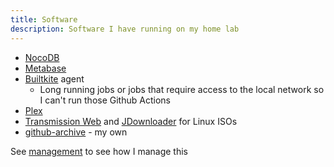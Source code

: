 ```yaml
---
title: Software
description: Software I have running on my home lab
---
```


- [NocoDB](https://nocodb.com/)
- [Metabase](https://www.metabase.com/)
- [Builtkite](https://buildkite.com/) agent
  - Long running jobs or jobs that require access to the local network
    so I can't run those Github Actions
- [Plex](https://www.plex.tv/)
- [Transmission Web](https://transmissionbt.com/) and [JDownloader](https://jdownloader.org/) for Linux ISOs
- [github-archive](https://github.com/danielfrg/github-archive) - my own

See [management](../management) to see how I manage this

